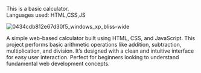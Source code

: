 This is a basic calculator.
<br>
Languages used: HTML,CSS,JS

![0434cdb812e67d30f5_windows_xp_bliss-wide](https://github.com/user-attachments/assets/83ff53f4-8250-49fd-bb67-949e359b4e0b)



A simple web-based calculator built using HTML, CSS, and JavaScript. This project performs basic arithmetic operations like addition, subtraction, multiplication, and division. It’s designed with a clean and intuitive interface for easy user interaction. Perfect for beginners looking to understand fundamental web development concepts.

